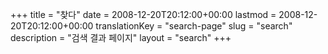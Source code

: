 +++
title = "찾다"
date = 2008-12-20T20:12:00+00:00
lastmod = 2008-12-20T20:12:00+00:00
translationKey = "search-page"
slug = "search"
description = "검색 결과 페이지"
layout = "search"
+++
